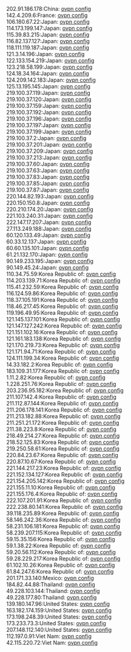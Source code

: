 202.91.186.178:China: [ovpn config](vpn/202_91_186_178.ovpn)  
142.4.209.6:France: [ovpn config](vpn/142_4_209_6.ovpn)  
106.180.67.22:Japan: [ovpn config](vpn/106_180_67_22.ovpn)  
114.173.199.147:Japan: [ovpn config](vpn/114_173_199_147.ovpn)  
115.39.83.215:Japan: [ovpn config](vpn/115_39_83_215.ovpn)  
116.82.137.127:Japan: [ovpn config](vpn/116_82_137_127.ovpn)  
118.111.119.187:Japan: [ovpn config](vpn/118_111_119_187.ovpn)  
121.3.14.196:Japan: [ovpn config](vpn/121_3_14_196.ovpn)  
122.133.154.219:Japan: [ovpn config](vpn/122_133_154_219.ovpn)  
123.218.58.199:Japan: [ovpn config](vpn/123_218_58_199.ovpn)  
124.18.34.164:Japan: [ovpn config](vpn/124_18_34_164.ovpn)  
124.209.142.183:Japan: [ovpn config](vpn/124_209_142_183.ovpn)  
125.13.195.145:Japan: [ovpn config](vpn/125_13_195_145.ovpn)  
219.100.37.119:Japan: [ovpn config](vpn/219_100_37_119.ovpn)  
219.100.37.120:Japan: [ovpn config](vpn/219_100_37_120.ovpn)  
219.100.37.159:Japan: [ovpn config](vpn/219_100_37_159.ovpn)  
219.100.37.192:Japan: [ovpn config](vpn/219_100_37_192.ovpn)  
219.100.37.196:Japan: [ovpn config](vpn/219_100_37_196.ovpn)  
219.100.37.197:Japan: [ovpn config](vpn/219_100_37_197.ovpn)  
219.100.37.199:Japan: [ovpn config](vpn/219_100_37_199.ovpn)  
219.100.37.2:Japan: [ovpn config](vpn/219_100_37_2.ovpn)  
219.100.37.201:Japan: [ovpn config](vpn/219_100_37_201.ovpn)  
219.100.37.209:Japan: [ovpn config](vpn/219_100_37_209.ovpn)  
219.100.37.213:Japan: [ovpn config](vpn/219_100_37_213.ovpn)  
219.100.37.60:Japan: [ovpn config](vpn/219_100_37_60.ovpn)  
219.100.37.63:Japan: [ovpn config](vpn/219_100_37_63.ovpn)  
219.100.37.83:Japan: [ovpn config](vpn/219_100_37_83.ovpn)  
219.100.37.85:Japan: [ovpn config](vpn/219_100_37_85.ovpn)  
219.100.37.87:Japan: [ovpn config](vpn/219_100_37_87.ovpn)  
220.144.82.193:Japan: [ovpn config](vpn/220_144_82_193.ovpn)  
220.150.150.8:Japan: [ovpn config](vpn/220_150_150_8.ovpn)  
220.210.174.20:Japan: [ovpn config](vpn/220_210_174_20.ovpn)  
221.103.240.31:Japan: [ovpn config](vpn/221_103_240_31.ovpn)  
222.147.17.207:Japan: [ovpn config](vpn/222_147_17_207.ovpn)  
27.113.249.188:Japan: [ovpn config](vpn/27_113_249_188.ovpn)  
60.120.133.49:Japan: [ovpn config](vpn/60_120_133_49.ovpn)  
60.33.12.137:Japan: [ovpn config](vpn/60_33_12_137.ovpn)  
60.60.135.101:Japan: [ovpn config](vpn/60_60_135_101.ovpn)  
61.21.132.170:Japan: [ovpn config](vpn/61_21_132_170.ovpn)  
90.149.233.195:Japan: [ovpn config](vpn/90_149_233_195.ovpn)  
90.149.45.24:Japan: [ovpn config](vpn/90_149_45_24.ovpn)  
110.34.75.59:Korea Republic of: [ovpn config](vpn/110_34_75_59.ovpn)  
114.203.139.71:Korea Republic of: [ovpn config](vpn/114_203_139_71.ovpn)  
115.41.232.59:Korea Republic of: [ovpn config](vpn/115_41_232_59.ovpn)  
116.124.59.86:Korea Republic of: [ovpn config](vpn/116_124_59_86.ovpn)  
118.37.105.191:Korea Republic of: [ovpn config](vpn/118_37_105_191.ovpn)  
118.46.217.45:Korea Republic of: [ovpn config](vpn/118_46_217_45.ovpn)  
119.196.49.95:Korea Republic of: [ovpn config](vpn/119_196_49_95.ovpn)  
121.145.137.101:Korea Republic of: [ovpn config](vpn/121_145_137_101.ovpn)  
121.147.127.242:Korea Republic of: [ovpn config](vpn/121_147_127_242.ovpn)  
121.151.102.16:Korea Republic of: [ovpn config](vpn/121_151_102_16.ovpn)  
121.161.183.138:Korea Republic of: [ovpn config](vpn/121_161_183_138.ovpn)  
121.170.219.73:Korea Republic of: [ovpn config](vpn/121_170_219_73.ovpn)  
121.171.94.71:Korea Republic of: [ovpn config](vpn/121_171_94_71.ovpn)  
124.111.199.34:Korea Republic of: [ovpn config](vpn/124_111_199_34.ovpn)  
14.33.182.2:Korea Republic of: [ovpn config](vpn/14_33_182_2.ovpn)  
183.109.31.177:Korea Republic of: [ovpn config](vpn/183_109_31_177.ovpn)  
1.11.2.82:Korea Republic of: [ovpn config](vpn/1_11_2_82.ovpn)  
1.228.251.76:Korea Republic of: [ovpn config](vpn/1_228_251_76.ovpn)  
203.236.95.182:Korea Republic of: [ovpn config](vpn/203_236_95_182.ovpn)  
211.107.142.4:Korea Republic of: [ovpn config](vpn/211_107_142_4.ovpn)  
211.112.87.144:Korea Republic of: [ovpn config](vpn/211_112_87_144.ovpn)  
211.206.178.141:Korea Republic of: [ovpn config](vpn/211_206_178_141.ovpn)  
211.213.182.88:Korea Republic of: [ovpn config](vpn/211_213_182_88.ovpn)  
211.251.21.172:Korea Republic of: [ovpn config](vpn/211_251_21_172.ovpn)  
211.38.223.8:Korea Republic of: [ovpn config](vpn/211_38_223_8.ovpn)  
218.49.214.27:Korea Republic of: [ovpn config](vpn/218_49_214_27.ovpn)  
218.52.125.83:Korea Republic of: [ovpn config](vpn/218_52_125_83.ovpn)  
219.250.58.61:Korea Republic of: [ovpn config](vpn/219_250_58_61.ovpn)  
220.84.23.67:Korea Republic of: [ovpn config](vpn/220_84_23_67.ovpn)  
220.87.10.67:Korea Republic of: [ovpn config](vpn/220_87_10_67.ovpn)  
221.144.217.23:Korea Republic of: [ovpn config](vpn/221_144_217_23.ovpn)  
221.152.134.127:Korea Republic of: [ovpn config](vpn/221_152_134_127.ovpn)  
221.154.205.142:Korea Republic of: [ovpn config](vpn/221_154_205_142.ovpn)  
221.155.11.10:Korea Republic of: [ovpn config](vpn/221_155_11_10.ovpn)  
221.155.176.4:Korea Republic of: [ovpn config](vpn/221_155_176_4.ovpn)  
222.107.201.91:Korea Republic of: [ovpn config](vpn/222_107_201_91.ovpn)  
222.238.80.141:Korea Republic of: [ovpn config](vpn/222_238_80_141.ovpn)  
39.118.235.89:Korea Republic of: [ovpn config](vpn/39_118_235_89.ovpn)  
58.146.242.36:Korea Republic of: [ovpn config](vpn/58_146_242_36.ovpn)  
58.231.106.181:Korea Republic of: [ovpn config](vpn/58_231_106_181.ovpn)  
58.239.207.115:Korea Republic of: [ovpn config](vpn/58_239_207_115.ovpn)  
59.15.35.156:Korea Republic of: [ovpn config](vpn/59_15_35_156.ovpn)  
59.1.38.22:Korea Republic of: [ovpn config](vpn/59_1_38_22.ovpn)  
59.20.56.112:Korea Republic of: [ovpn config](vpn/59_20_56_112.ovpn)  
59.28.229.217:Korea Republic of: [ovpn config](vpn/59_28_229_217.ovpn)  
61.102.10.26:Korea Republic of: [ovpn config](vpn/61_102_10_26.ovpn)  
61.84.247.6:Korea Republic of: [ovpn config](vpn/61_84_247_6.ovpn)  
201.171.33.140:Mexico: [ovpn config](vpn/201_171_33_140.ovpn)  
184.82.44.88:Thailand: [ovpn config](vpn/184_82_44_88.ovpn)  
49.228.103.144:Thailand: [ovpn config](vpn/49_228_103_144.ovpn)  
49.228.177.80:Thailand: [ovpn config](vpn/49_228_177_80.ovpn)  
139.180.147.96:United States: [ovpn config](vpn/139_180_147_96.ovpn)  
163.182.174.159:United States: [ovpn config](vpn/163_182_174_159.ovpn)  
173.198.248.39:United States: [ovpn config](vpn/173_198_248_39.ovpn)  
173.233.73.3:United States: [ovpn config](vpn/173_233_73_3.ovpn)  
207.148.112.140:United States: [ovpn config](vpn/207_148_112_140.ovpn)  
112.197.0.91:Viet Nam: [ovpn config](vpn/112_197_0_91.ovpn)  
42.115.220.72:Viet Nam: [ovpn config](vpn/42_115_220_72.ovpn)  
